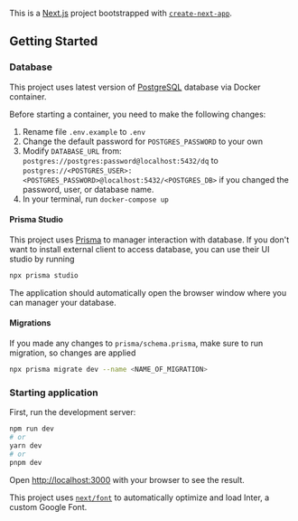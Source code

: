 This is a [Next.js](https://nextjs.org/) project bootstrapped with [`create-next-app`](https://github.com/vercel/next.js/tree/canary/packages/create-next-app).

## Getting Started

### Database

This project uses latest version of [PostgreSQL](https://www.postgresql.org/) database via Docker container.

Before starting a container, you need to make the following changes:

1. Rename file `.env.example` to `.env`
2. Change the default password for `POSTGRES_PASSWORD` to your own
3. Modify `DATABASE_URL` from: `postgres://postgres:password@localhost:5432/dq` to `postgres://<POSTGRES_USER>:<POSTGRES_PASSWORD>@localhost:5432/<POSTGRES_DB>` if you changed the password, user, or database name.
4. In your terminal, run `docker-compose up`

#### Prisma Studio

This project uses [Prisma](https://www.prisma.io/) to manager interaction with database. If you don't want to install external client to access database, you can use their UI studio by running

```sh
npx prisma studio
```

The application should automatically open the browser window where you can manager your database.

#### Migrations

If you made any changes to `prisma/schema.prisma`, make sure to run migration, so changes are applied

```sh
npx prisma migrate dev --name <NAME_OF_MIGRATION>
```

### Starting application

First, run the development server:
```bash
npm run dev
# or
yarn dev
# or
pnpm dev
```

Open [http://localhost:3000](http://localhost:3000) with your browser to see the result.

This project uses [`next/font`](https://nextjs.org/docs/basic-features/font-optimization) to automatically optimize and load Inter, a custom Google Font.


